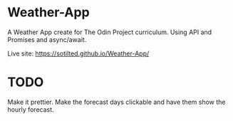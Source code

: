 # Weather-App
A Weather App create for The Odin Project curriculum.
Using API and Promises and async/await.

Live site: https://sotilted.github.io/Weather-App/

# TODO
Make it prettier.
Make the forecast days clickable and have them show the hourly forecast.